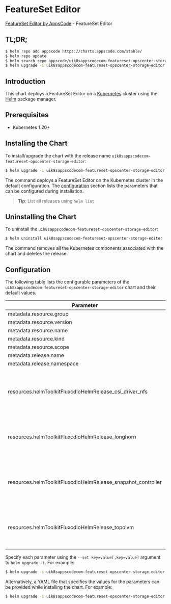# FeatureSet Editor

[FeatureSet Editor by AppsCode](https://appscode.com) - FeatureSet Editor

## TL;DR;

```bash
$ helm repo add appscode https://charts.appscode.com/stable/
$ helm repo update
$ helm search repo appscode/uik8sappscodecom-featureset-opscenter-storage-editor --version=v0.19.0
$ helm upgrade -i uik8sappscodecom-featureset-opscenter-storage-editor appscode/uik8sappscodecom-featureset-opscenter-storage-editor -n default --create-namespace --version=v0.19.0
```

## Introduction

This chart deploys a FeatureSet Editor on a [Kubernetes](http://kubernetes.io) cluster using the [Helm](https://helm.sh) package manager.

## Prerequisites

- Kubernetes 1.20+

## Installing the Chart

To install/upgrade the chart with the release name `uik8sappscodecom-featureset-opscenter-storage-editor`:

```bash
$ helm upgrade -i uik8sappscodecom-featureset-opscenter-storage-editor appscode/uik8sappscodecom-featureset-opscenter-storage-editor -n default --create-namespace --version=v0.19.0
```

The command deploys a FeatureSet Editor on the Kubernetes cluster in the default configuration. The [configuration](#configuration) section lists the parameters that can be configured during installation.

> **Tip**: List all releases using `helm list`

## Uninstalling the Chart

To uninstall the `uik8sappscodecom-featureset-opscenter-storage-editor`:

```bash
$ helm uninstall uik8sappscodecom-featureset-opscenter-storage-editor -n default
```

The command removes all the Kubernetes components associated with the chart and deletes the release.

## Configuration

The following table lists the configurable parameters of the `uik8sappscodecom-featureset-opscenter-storage-editor` chart and their default values.

|                          Parameter                           | Description |                                                                                                                                                                                                                                                                                                                               Default                                                                                                                                                                                                                                                                                                                                |
|--------------------------------------------------------------|-------------|----------------------------------------------------------------------------------------------------------------------------------------------------------------------------------------------------------------------------------------------------------------------------------------------------------------------------------------------------------------------------------------------------------------------------------------------------------------------------------------------------------------------------------------------------------------------------------------------------------------------------------------------------------------------|
| metadata.resource.group                                      |             | <code>ui.k8s.appscode.com</code>                                                                                                                                                                                                                                                                                                                                                                                                                                                                                                                                                                                                                                     |
| metadata.resource.version                                    |             | <code>v1alpha1</code>                                                                                                                                                                                                                                                                                                                                                                                                                                                                                                                                                                                                                                                |
| metadata.resource.name                                       |             | <code>featuresets</code>                                                                                                                                                                                                                                                                                                                                                                                                                                                                                                                                                                                                                                             |
| metadata.resource.kind                                       |             | <code>FeatureSet</code>                                                                                                                                                                                                                                                                                                                                                                                                                                                                                                                                                                                                                                              |
| metadata.resource.scope                                      |             | <code>Cluster</code>                                                                                                                                                                                                                                                                                                                                                                                                                                                                                                                                                                                                                                                 |
| metadata.release.name                                        |             | <code>RELEASE-NAME</code>                                                                                                                                                                                                                                                                                                                                                                                                                                                                                                                                                                                                                                            |
| metadata.release.namespace                                   |             | <code>default</code>                                                                                                                                                                                                                                                                                                                                                                                                                                                                                                                                                                                                                                                 |
| resources.helmToolkitFluxcdIoHelmRelease_csi_driver_nfs      |             | <code>{"apiVersion":"helm.toolkit.fluxcd.io/v2","kind":"HelmRelease","metadata":{"labels":{"app.kubernetes.io/component":"csi-driver-nfs"},"name":"csi-driver-nfs","namespace":"kubeops"},"spec":{"chart":{"spec":{"chart":"csi-driver-nfs","sourceRef":{"kind":"HelmRepository","name":"appscode-charts-oci","namespace":"kubeops"},"version":"v4.7.0"}},"install":{"crds":"CreateReplace","createNamespace":true,"remediation":{"retries":-1}},"interval":"5m","releaseName":"csi-driver-nfs","storageNamespace":"kube-system","targetNamespace":"kube-system","timeout":"30m","upgrade":{"crds":"CreateReplace","remediation":{"retries":-1}}}}</code>            |
| resources.helmToolkitFluxcdIoHelmRelease_longhorn            |             | <code>{"apiVersion":"helm.toolkit.fluxcd.io/v2","kind":"HelmRelease","metadata":{"labels":{"app.kubernetes.io/component":"longhorn"},"name":"longhorn","namespace":"kubeops"},"spec":{"chart":{"spec":{"chart":"longhorn","sourceRef":{"kind":"HelmRepository","name":"appscode-charts-oci","namespace":"kubeops"},"version":"1.7.2"}},"install":{"crds":"CreateReplace","createNamespace":true,"remediation":{"retries":-1}},"interval":"5m","releaseName":"longhorn","storageNamespace":"longhorn-system","targetNamespace":"longhorn-system","timeout":"30m","upgrade":{"crds":"CreateReplace","remediation":{"retries":-1}}}}</code>                             |
| resources.helmToolkitFluxcdIoHelmRelease_snapshot_controller |             | <code>{"apiVersion":"helm.toolkit.fluxcd.io/v2","kind":"HelmRelease","metadata":{"labels":{"app.kubernetes.io/component":"snapshot-controller"},"name":"snapshot-controller","namespace":"kubeops"},"spec":{"chart":{"spec":{"chart":"snapshot-controller","sourceRef":{"kind":"HelmRepository","name":"appscode-charts-oci","namespace":"kubeops"},"version":"3.0.6"}},"install":{"crds":"CreateReplace","createNamespace":true,"remediation":{"retries":-1}},"interval":"5m","releaseName":"snapshot-controller","storageNamespace":"kubeops","targetNamespace":"kubeops","timeout":"30m","upgrade":{"crds":"CreateReplace","remediation":{"retries":-1}}}}</code> |
| resources.helmToolkitFluxcdIoHelmRelease_topolvm             |             | <code>{"apiVersion":"helm.toolkit.fluxcd.io/v2","kind":"HelmRelease","metadata":{"labels":{"app.kubernetes.io/component":"topolvm"},"name":"topolvm","namespace":"kubeops"},"spec":{"chart":{"spec":{"chart":"topolvm","sourceRef":{"kind":"HelmRepository","name":"appscode-charts-oci","namespace":"kubeops"},"version":"15.0.0"}},"install":{"crds":"CreateReplace","createNamespace":true,"remediation":{"retries":-1}},"interval":"5m","releaseName":"topolvm","storageNamespace":"topolvm-system","targetNamespace":"topolvm-system","timeout":"30m","upgrade":{"crds":"CreateReplace","remediation":{"retries":-1}}}}</code>                                  |


Specify each parameter using the `--set key=value[,key=value]` argument to `helm upgrade -i`. For example:

```bash
$ helm upgrade -i uik8sappscodecom-featureset-opscenter-storage-editor appscode/uik8sappscodecom-featureset-opscenter-storage-editor -n default --create-namespace --version=v0.19.0 --set metadata.resource.group=ui.k8s.appscode.com
```

Alternatively, a YAML file that specifies the values for the parameters can be provided while
installing the chart. For example:

```bash
$ helm upgrade -i uik8sappscodecom-featureset-opscenter-storage-editor appscode/uik8sappscodecom-featureset-opscenter-storage-editor -n default --create-namespace --version=v0.19.0 --values values.yaml
```
